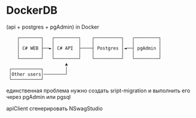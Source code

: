 # DockerDB
(api + postgres + pgAdmin) in Docker

```
    ┌────────┐   ┌─────────┐    ┌──────────┐   ┌─────────┐ 
    │        │   │         │    │          │   │         │
    │ C# WEB ├──►│ C# API  ├────┤ Postgres │◄──┤ pgAdmin │
    │        │   │         │    │          │   │         │
    └────────┘   └─────────┘    └──────────┘   └─────────┘
                      ▲
 ┌───────────┐        │
 │Other users│────────┘
 └───────────┘
```

единственная проблема нужно создать sript-migration и выполнить его через pgAdmin или pgsql

apiClient сгенерировать NSwagStudio
